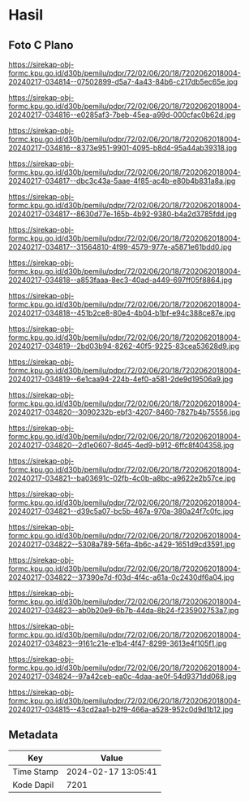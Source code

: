 # Hasil

## Foto C Plano

https://sirekap-obj-formc.kpu.go.id/d30b/pemilu/pdpr/72/02/06/20/18/7202062018004-20240217-034814--07502899-d5a7-4a43-84b6-c217db5ec65e.jpg

https://sirekap-obj-formc.kpu.go.id/d30b/pemilu/pdpr/72/02/06/20/18/7202062018004-20240217-034816--e0285af3-7beb-45ea-a99d-000cfac0b62d.jpg

https://sirekap-obj-formc.kpu.go.id/d30b/pemilu/pdpr/72/02/06/20/18/7202062018004-20240217-034816--8373e951-9901-4095-b8d4-95a44ab39318.jpg

https://sirekap-obj-formc.kpu.go.id/d30b/pemilu/pdpr/72/02/06/20/18/7202062018004-20240217-034817--dbc3c43a-5aae-4f85-ac4b-e80b4b831a8a.jpg

https://sirekap-obj-formc.kpu.go.id/d30b/pemilu/pdpr/72/02/06/20/18/7202062018004-20240217-034817--8630d77e-165b-4b92-9380-b4a2d3785fdd.jpg

https://sirekap-obj-formc.kpu.go.id/d30b/pemilu/pdpr/72/02/06/20/18/7202062018004-20240217-034817--31564810-4f99-4579-977e-a5871e61bdd0.jpg

https://sirekap-obj-formc.kpu.go.id/d30b/pemilu/pdpr/72/02/06/20/18/7202062018004-20240217-034818--a853faaa-8ec3-40ad-a449-697ff05f8864.jpg

https://sirekap-obj-formc.kpu.go.id/d30b/pemilu/pdpr/72/02/06/20/18/7202062018004-20240217-034818--451b2ce8-80e4-4b04-b1bf-e94c388ce87e.jpg

https://sirekap-obj-formc.kpu.go.id/d30b/pemilu/pdpr/72/02/06/20/18/7202062018004-20240217-034819--2bd03b94-8262-40f5-9225-83cea53628d9.jpg

https://sirekap-obj-formc.kpu.go.id/d30b/pemilu/pdpr/72/02/06/20/18/7202062018004-20240217-034819--6e1caa94-224b-4ef0-a581-2de9d19506a9.jpg

https://sirekap-obj-formc.kpu.go.id/d30b/pemilu/pdpr/72/02/06/20/18/7202062018004-20240217-034820--3090232b-ebf3-4207-8460-7827b4b75556.jpg

https://sirekap-obj-formc.kpu.go.id/d30b/pemilu/pdpr/72/02/06/20/18/7202062018004-20240217-034820--2d1e0607-8d45-4ed9-b912-6ffc8f404358.jpg

https://sirekap-obj-formc.kpu.go.id/d30b/pemilu/pdpr/72/02/06/20/18/7202062018004-20240217-034821--ba03691c-02fb-4c0b-a8bc-a9622e2b57ce.jpg

https://sirekap-obj-formc.kpu.go.id/d30b/pemilu/pdpr/72/02/06/20/18/7202062018004-20240217-034821--d39c5a07-bc5b-467a-970a-380a24f7c0fc.jpg

https://sirekap-obj-formc.kpu.go.id/d30b/pemilu/pdpr/72/02/06/20/18/7202062018004-20240217-034822--5308a789-56fa-4b6c-a429-1651d9cd3591.jpg

https://sirekap-obj-formc.kpu.go.id/d30b/pemilu/pdpr/72/02/06/20/18/7202062018004-20240217-034822--37390e7d-f03d-4f4c-a61a-0c2430df6a04.jpg

https://sirekap-obj-formc.kpu.go.id/d30b/pemilu/pdpr/72/02/06/20/18/7202062018004-20240217-034823--ab0b20e9-6b7b-44da-8b24-f235902753a7.jpg

https://sirekap-obj-formc.kpu.go.id/d30b/pemilu/pdpr/72/02/06/20/18/7202062018004-20240217-034823--9161c21e-e1b4-4f47-8299-3613e4f105f1.jpg

https://sirekap-obj-formc.kpu.go.id/d30b/pemilu/pdpr/72/02/06/20/18/7202062018004-20240217-034824--97a42ceb-ea0c-4daa-ae0f-54d9371dd068.jpg

https://sirekap-obj-formc.kpu.go.id/d30b/pemilu/pdpr/72/02/06/20/18/7202062018004-20240217-034815--43cd2aa1-b2f9-466a-a528-952c0d9d1b12.jpg


## Metadata

| Key        | Value               |
| ---------- | ------------------- |
| Time Stamp | 2024-02-17 13:05:41 |
| Kode Dapil | 7201                |



